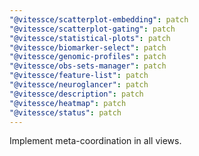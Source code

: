 ```yaml
---
"@vitessce/scatterplot-embedding": patch
"@vitessce/scatterplot-gating": patch
"@vitessce/statistical-plots": patch
"@vitessce/biomarker-select": patch
"@vitessce/genomic-profiles": patch
"@vitessce/obs-sets-manager": patch
"@vitessce/feature-list": patch
"@vitessce/neuroglancer": patch
"@vitessce/description": patch
"@vitessce/heatmap": patch
"@vitessce/status": patch
---
```


Implement meta-coordination in all views.
